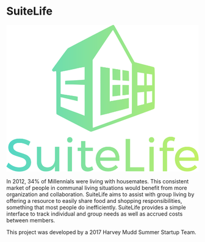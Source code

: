 # SuiteLife

![SuiteLife logo](./SuiteLife/pptIcon.png "SuiteLife")

In 2012, 34% of Millennials were living with housemates. This consistent market of people in communal living situations would benefit from more organization and collaboration. SuiteLife aims to assist with group living by offering a resource to easily share food and shopping responsibilities, something that most people do inefficiently. SuiteLife provides a simple interface to track individual and group needs as well as accrued costs between members. 

 This project was developed by a 2017 Harvey Mudd Summer Startup Team. 
